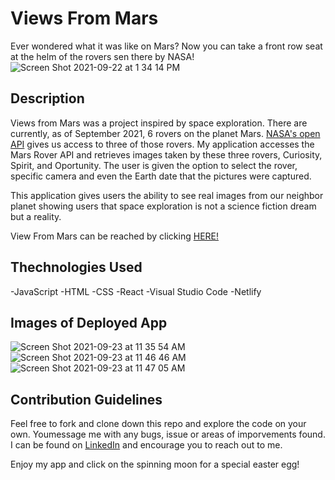 # Views From Mars

Ever wondered what it was like on Mars? Now you can take a front row seat at the helm of the rovers sen there by NASA!
![Screen Shot 2021-09-22 at 1 34 14 PM](https://user-images.githubusercontent.com/68764031/134540954-aaa0ea95-ddbf-49aa-9ec2-39c6c0142f98.png)


## Description

Views from Mars was a project inspired by space exploration. There are currently, as of September 2021, 6 rovers on the planet Mars. [NASA's open API](https://api.nasa.gov/) gives us access to three of those rovers. My application accesses the Mars Rover API and retrieves images taken by these three rovers, Curiosity, Spirit, and Oportunity. The user is given the option to select the rover, specific camera and even the Earth date that the pictures were captured.

This application gives users the ability to see real images from our neighbor planet showing users that space exploration is not a science fiction dream but a reality.

View From Mars can be reached by clicking [HERE!](https://optimistic-murdock-828ba3.netlify.app/)

## Thechnologies Used

-JavaScript
-HTML
-CSS 
-React
-Visual Studio Code
-Netlify

## Images of Deployed App

![Screen Shot 2021-09-23 at 11 35 54 AM](https://user-images.githubusercontent.com/68764031/134542254-dba92b16-1b37-4c92-86d7-d062fd78e959.png)
![Screen Shot 2021-09-23 at 11 46 46 AM](https://user-images.githubusercontent.com/68764031/134542269-def79ff9-33b7-4bdc-bc54-ac5b19cabd79.png)
![Screen Shot 2021-09-23 at 11 47 05 AM](https://user-images.githubusercontent.com/68764031/134542281-954282e2-a809-42d6-8c34-735ad99ec34a.png)

## Contribution Guidelines 

Feel free to fork and clone down this repo and explore the code on your own. Youmessage me with any bugs, issue or areas of imporvements found. I can be found on [LinkedIn](https://www.linkedin.com/in/ekobara/) and encourage you to reach out to me.

Enjoy my app and click on the spinning moon for a special easter egg!
